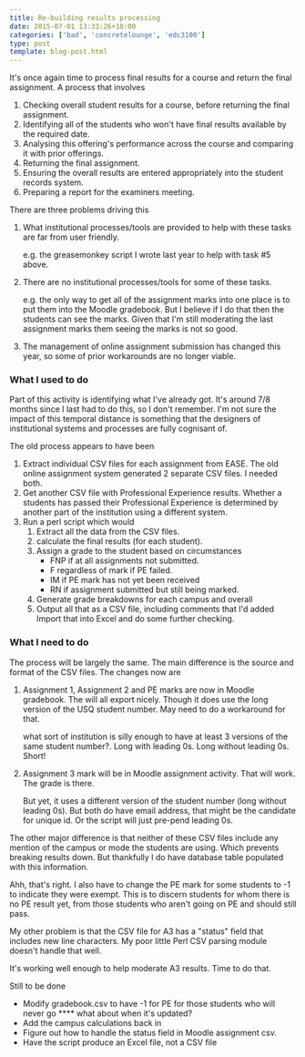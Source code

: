 ```yaml
---
title: Re-building results processing
date: 2015-07-01 13:33:26+10:00
categories: ['bad', 'concretelounge', 'edc3100']
type: post
template: blog-post.html
---
```

It's once again time to process final results for a course and return the final assignment. A process that involves

1. Checking overall student results for a course, before returning the final assignment.
2. Identifying all of the students who won't have final results available by the required date.
3. Analysing this offering's performance across the course and comparing it with prior offerings.
4. Returning the final assignment.
5. Ensuring the overall results are entered appropriately into the student records system.
6. Preparing a report for the examiners meeting.

There are three problems driving this

1. What institutional processes/tools are provided to help with these tasks are far from user friendly.
    
    e.g. the greasemonkey script I wrote last year to help with task #5 above.
    
2. There are no institutional processes/tools for some of these tasks.
    
    e.g. the only way to get all of the assignment marks into one place is to put them into the Moodle gradebook. But I believe if I do that then the students can see the marks. Given that I'm still moderating the last assignment marks them seeing the marks is not so good.
    
3. The management of online assignment submission has changed this year, so some of prior workarounds are no longer viable.

### What I used to do

Part of this activity is identifying what I've already got. It's around 7/8 months since I last had to do this, so I don't remember. I'm not sure the impact of this temporal distance is something that the designers of institutional systems and processes are fully cognisant of.

The old process appears to have been

1. Extract individual CSV files for each assignment from EASE. The old online assignment system generated 2 separate CSV files. I needed both.
2. Get another CSV file with Professional Experience results. Whether a students has passed their Professional Experience is determined by another part of the institution using a different system.
3. Run a perl script which would
    1. Extract all the data from the CSV files.
    2. calculate the final results (for each student).
    3. Assign a grade to the student based on circumstances
        - FNP if at all assignments not submitted.
        - F regardless of mark if PE failed.
        - IM if PE mark has not yet been received
        - RN if assignment submitted but still being marked.
    4. Generate grade breakdowns for each campus and overall
    5. Output all that as a CSV file, including comments that I'd added
Import that into Excel and do some further checking.

### What I need to do

The process will be largely the same. The main difference is the source and format of the CSV files. The changes now are

1. Assignment 1, Assignment 2 and PE marks are now in Moodle gradebook. The will all export nicely. Though it does use the long version of the USQ student number. May need to do a workaround for that.
    
    what sort of institution is silly enough to have at least 3 versions of the same student number?. Long with leading 0s. Long without leading 0s. Short!
2. Assignment 3 mark will be in Moodle assignment activity. That will work. The grade is there.
    
    But yet, it uses a different version of the student number (long without leading 0s). But both do have email address, that might be the candidate for unique id. Or the script will just pre-pend leading 0s.

The other major difference is that neither of these CSV files include any mention of the campus or mode the students are using. Which prevents breaking results down. But thankfully I do have database table populated with this information.

Ahh, that's right. I also have to change the PE mark for some students to -1 to indicate they were exempt. This is to discern students for whom there is no PE result yet, from those students who aren't going on PE and should still pass.

My other problem is that the CSV file for A3 has a "status" field that includes new line characters. My poor little Perl CSV parsing module doesn't handle that well.

It's working well enough to help moderate A3 results. Time to do that.

Still to be done

- Modify gradebook.csv to have -1 for PE for those students who will never go \*\*\*\* what about when it's updated?
- Add the campus calculations back in
- Figure out how to handle the status field in Moodle assignment csv.
- Have the script produce an Excel file, not a CSV file